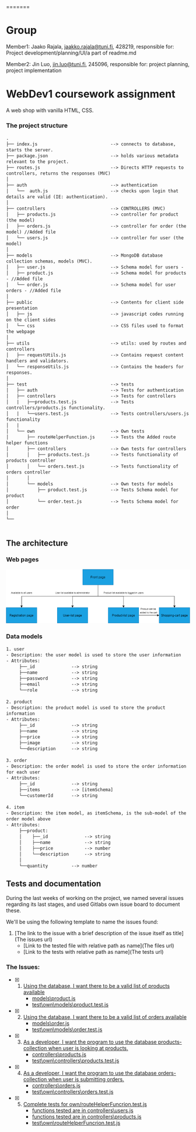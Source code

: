 =======
# Group 

Member1:  Jaako Rajala, jaakko.rajala@tuni.fi, 428219, 
responsible for: Project development/planning/UI/a part of readme.md

Member2:  Jin Luo, jin.luo@tuni.fi, 245096, 
responsible for: project planning, project implementation 



# WebDev1 coursework assignment

A web shop with vanilla HTML, CSS.


### The project structure

```
.
├── index.js                            --> connects to database, starts the server. 
├── package.json                        --> holds various metadata relevant to the project.
├── routes.js                           --> Directs HTTP requests to controllers, returns the responses (MVC)
│
├── auth                                --> authentication
│   └──  auth.js                        --> checks upon login that details are valid (IE: authentication). 
│
├── controllers                         --> CONTROLLERS (MVC)
│   ├── products.js                     --> controller for product (the model)
│   ├── orders.js                       --> controller for order (the model) //Added file
│   └── users.js                        --> controller for user (the model)
│
├── models                              --> MongoDB database collection schemas, models (MVC). 
│   ├── user.js                         --> Schema model for users -
│   ├── product.js                      --> Schema model for products - //Added file
│   └── order.js                        --> Schema model for user orders - //Added file
│                               
├── public                              --> Contents for client side presentation                             
│   ├── js                              --> javascript codes running on the client sides
│   └── css                             --> CSS files used to format the webpage
│
├── utils                               --> utils: used by routes and controllers
│   ├── requestUtils.js                 --> Contains request content handlers and validators. 
│   └── responseUtils.js                --> Contains the headers for responses. 
│
├── test                                --> tests
│   ├── auth                            --> Tests for authentication
│   ├── controllers                     --> Tests for controllers
│   |   ├──products.test.js             --> Tests controllers/products.js functionality. 
│   |   └──users.test.js                --> Tests controllers/users.js functionality
│   |
│   └── own                             --> Own tests
│       ├── routeHelperFunction.js      --> Tests the Added route helper functions
│       ├── controllers                 --> Own tests for controllers
│       │   ├── products.test.js        --> Tests functionality of products controller 
│       │   └── orders.test.js          --> Tests functionality of orders controller 
│       │
│       └── models                      --> Own tests for models
│           ├── product.test.js         --> Tests Schema model for product 
│           └── order.test.js           --> Tests Schema model for order 
│
└── 


```

## The architecture 

### Web pages
![Web pages](/UMLdiagrams/webPages.png)

### Data models
```
1. user
- Description: the user model is used to store the user information
- Attributes:    
     ├──_id              --> string  
     ├──name             --> string
     ├──password         --> string
     ├──email            --> string
     └──role             --> string

2. product
- Description: the product model is used to store the product information
- Attributes:    
     ├──_id              --> string  
     ├──name             --> string
     ├──price            --> string
     ├──image            --> string
     └──description      --> string

3. order
- Description: the order model is used to store the order information for each user
- Attributes:    
     ├──_id              --> string  
     ├──items            --> [itemSchema]
     └──customerId       --> string

4. item
- Description: the item model, as itemSchema, is the sub-model of the order model above
- Attributes:    
     ├──product:            
     │    ├──_id              --> string
     │    ├──name             --> string
     │    ├──price            --> number
     │    └──description      --> string
     │
     └──quantity         --> number
```


## Tests and documentation


During the last weeks of working on the project, we named several issues regarding its last stages, and used Gitlabs own issue board to document these. 

We'll be using the following template to name the issues found: 

1. [The link to the issue with a brief description of the issue itself as title](The issues url)
     - [Link to the tested file with relative path as name](The files url)
     - [Link to the tests with relative path as name](The tests url)

### The Issues: 

- [x] 1. [Using the database, I want there to be a valid list of products available](https://course-gitlab.tuni.fi/webdev1-2020-2021/webdev1-group-71/-/issues/2)
     - [models\product.js](models/product.js)
     - [test\own\models\product.test.js](/test/own/models/product.test.js)
- [x] 2. [Using the database, I want there to be a valid list of orders available](https://course-gitlab.tuni.fi/webdev1-2020-2021/webdev1-group-71/-/issues/11)
     - [models\order.js](models/order.js)
     - [test\own\models\order.test.js](/test/own/models/product.test.js) 
- [x] 3. [As a developer, I want the program to use the database products-collection when user is looking at products.](https://course-gitlab.tuni.fi/webdev1-2020-2021/webdev1-group-71/-/issues/12)
     - [controllers\products.js](controllers/products.js)
     - [test\own\controllers\products.test.js](test/own/controllers/products.test.js)
- [x] 4. [As a developer, I want the program to use the database orders-collection when user is submitting orders.](https://course-gitlab.tuni.fi/webdev1-2020-2021/webdev1-group-71/-/issues/13)
     - [controllers\orders.js](controllers/orders.js)
     - [test\own\controllers\orders.test.js](test/own/controllers/orders.test.js)
- [x] 5. [Complete tests for own/routeHelperFuncrion.test.js](https://course-gitlab.tuni.fi/webdev1-2020-2021/webdev1-group-71/-/issues/14)
     - [functions tested are in controllers\users.js](controllers/users.js)
     - [functions tested are in controllers\products.js](controllers/products.js)
     - [test\own\routeHelperFuncrion.test.js](test/own/routeHelperFuncrion.test.js)



